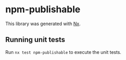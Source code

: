 # npm-publishable

This library was generated with [Nx](https://nx.dev).

## Running unit tests

Run `nx test npm-publishable` to execute the unit tests.
